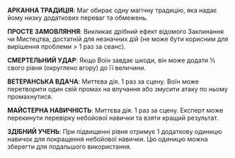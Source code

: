 **АРКАННА ТРАДИЦІЯ**: Маг обирає одну магічну традицію, яка надає йому низку додаткових переваг та обмежень.

**ПРОСТЕ ЗАМОВЛЯННЯ**: Викликає дрібний ефект відомого Заклинання чи Мистецтва, достатній для незначних дій (не може бути корисним для вирішення проблеми > 1 раз за сеанс).

**СМЕРТЕЛЬНИЙ УДАР**: Якщо Воїн завдає шкоди, він може додати ½ свого рівня (округлено вгору) до її величини.

**ВЕТЕРАНСЬКА ВДАЧА**: Миттєва дія. 1 раз за сцену. Воїн може перетворити один свій промах на влучання або змусити атаку по ньому промахнутися.

**МАЙСТЕРНА НАВИЧНІСТЬ**: Миттєва дія. 1 раз за сцену. Експерт може перекинути перевірку небойової навички та взяти кращий результат.

**ЗДІБНИЙ УЧЕНЬ**: При підвищенні рівня отримує 1 додаткову одиницю навичок для покращення небойової навички. Цю одиницю можна зберегти для подальшого використання.